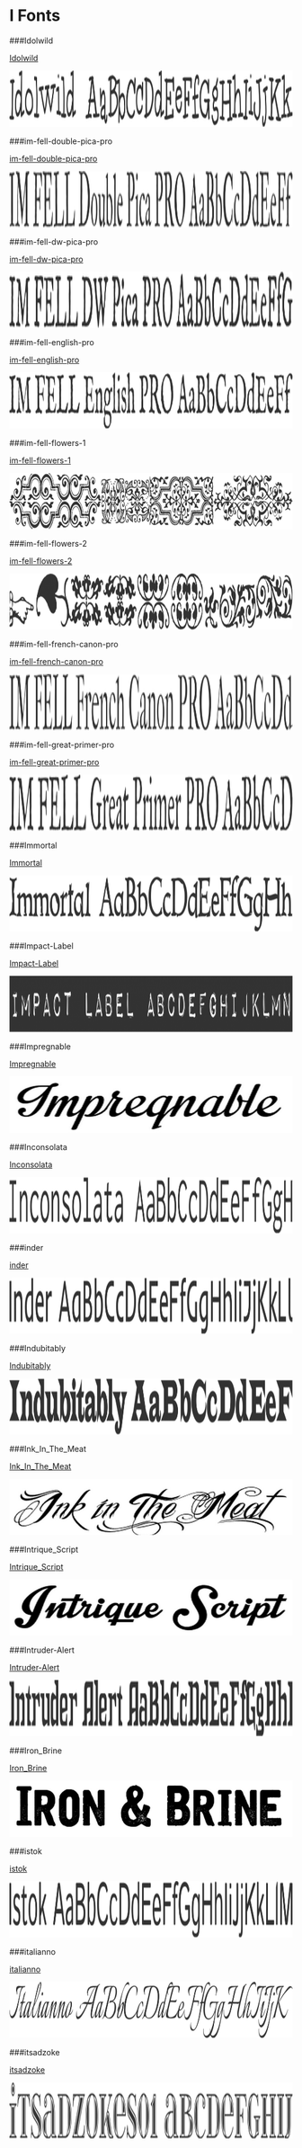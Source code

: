 # I Fonts

###Idolwild

[Idolwild](../../Fonts/I/Idolwild)

<img src="Idolwild.png" width="710" height="100" />

###im-fell-double-pica-pro

[im-fell-double-pica-pro](../../Fonts/I/im-fell-double-pica-pro)

<img src="im-fell-double-pica-pro.png" width="710" height="100" />

###im-fell-dw-pica-pro

[im-fell-dw-pica-pro](../../Fonts/I/im-fell-dw-pica-pro)

<img src="im-fell-dw-pica-pro.png" width="710" height="100" />

###im-fell-english-pro

[im-fell-english-pro](../../Fonts/I/im-fell-english-pro)

<img src="im-fell-english-pro.png" width="710" height="100" />

###im-fell-flowers-1

[im-fell-flowers-1](../../Fonts/I/im-fell-flowers-1)

<img src="im-fell-flowers-1.png" width="710" height="100" />

###im-fell-flowers-2

[im-fell-flowers-2](../../Fonts/I/im-fell-flowers-2)

<img src="im-fell-flowers-2.png" width="710" height="100" />

###im-fell-french-canon-pro

[im-fell-french-canon-pro](../../Fonts/I/im-fell-french-canon-pro)

<img src="im-fell-french-canon-pro.png" width="710" height="100" />

###im-fell-great-primer-pro

[im-fell-great-primer-pro](../../Fonts/I/im-fell-great-primer-pro)

<img src="im-fell-great-primer-pro.png" width="710" height="100" />

###Immortal

[Immortal](../../Fonts/I/Immortal)

<img src="Immortal.png" width="710" height="100" />

###Impact-Label

[Impact-Label](../../Fonts/I/Impact-Label)

<img src="Impact-Label.png" width="710" height="100" />

###Impregnable

[Impregnable](../../Fonts/I/impregnable)

<img src="Impregnable.png" width="710" height="100" />

###Inconsolata

[Inconsolata](../../Fonts/I/Inconsolata)

<img src="Inconsolata.png" width="710" height="100" />

###inder

[inder](../../Fonts/I/inder)

<img src="inder.png" width="710" height="100" />

###Indubitably

[Indubitably](../../Fonts/I/Indubitably)

<img src="Indubitably.png" width="710" height="100" />

###Ink_In_The_Meat

[Ink_In_The_Meat](../../Fonts/I/ink_in_the_meat)

<img src="Ink_In_The_Meat.png" width="710" height="100" />

###Intrique_Script

[Intrique_Script](../../Fonts/I/intrique_script)

<img src="Intrique_Script.png" width="710" height="100" />

###Intruder-Alert

[Intruder-Alert](../../Fonts/I/Intruder-Alert)

<img src="Intruder-Alert.png" width="710" height="100" />

###Iron_Brine

[Iron_Brine](../../Fonts/I/iron_brine)

<img src="Iron_Brine.png" width="710" height="100" />

###istok

[istok](../../Fonts/I/istok)

<img src="istok.png" width="710" height="100" />

###italianno

[italianno](../../Fonts/I/italianno)

<img src="italianno.png" width="710" height="100" />

###itsadzoke

[itsadzoke](../../Fonts/I/itsadzoke)

<img src="itsadzoke.png" width="710" height="100" />
